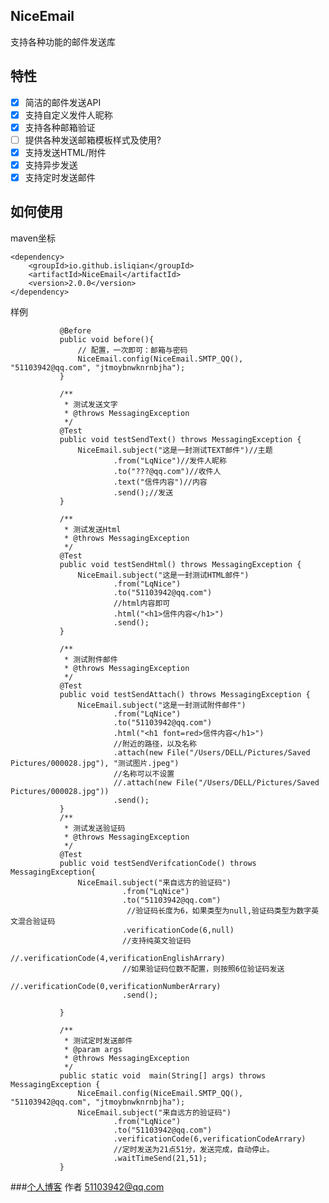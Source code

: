 ## NiceEmail
支持各种功能的邮件发送库
## 特性
- [x] 简洁的邮件发送API
- [x] 支持自定义发件人昵称
- [x] 支持各种邮箱验证
- [ ] 提供各种发送邮箱模板样式及使用?
- [x] 支持发送HTML/附件
- [x] 支持异步发送
- [x] 支持定时发送邮件
## 如何使用

maven坐标

    <dependency>
        <groupId>io.github.isliqian</groupId>
        <artifactId>NiceEmail</artifactId>
        <version>2.0.0</version>
    </dependency>

样例

          
           
               @Before
               public void before(){
                   // 配置，一次即可：邮箱与密码
                   NiceEmail.config(NiceEmail.SMTP_QQ(), "51103942@qq.com", "jtmoybnwknrnbjha");
               }
           
               /**
                * 测试发送文字
                * @throws MessagingException
                */
               @Test
               public void testSendText() throws MessagingException {
                   NiceEmail.subject("这是一封测试TEXT邮件")//主题
                           .from("LqNice")//发件人昵称
                           .to("???@qq.com")//收件人
                           .text("信件内容")//内容
                           .send();//发送
               }
           
               /**
                * 测试发送Html
                * @throws MessagingException
                */
               @Test
               public void testSendHtml() throws MessagingException {
                   NiceEmail.subject("这是一封测试HTML邮件")
                           .from("LqNice")
                           .to("51103942@qq.com")
                           //html内容即可
                           .html("<h1>信件内容</h1>")
                           .send();
               }
           
               /**
                * 测试附件邮件
                * @throws MessagingException
                */
               @Test
               public void testSendAttach() throws MessagingException {
                   NiceEmail.subject("这是一封测试附件邮件")
                           .from("LqNice")
                           .to("51103942@qq.com")
                           .html("<h1 font=red>信件内容</h1>")
                           //附近的路径，以及名称
                           .attach(new File("/Users/DELL/Pictures/Saved Pictures/000028.jpg"), "测试图片.jpeg")
                           //名称可以不设置
                           //.attach(new File("/Users/DELL/Pictures/Saved Pictures/000028.jpg"))
                           .send();
               }
               /**
                * 测试发送验证码
                * @throws MessagingException
                */
               @Test
               public void testSendVerifcationCode() throws MessagingException{
                   NiceEmail.subject("来自远方的验证码")
                             .from("LqNice")
                             .to("51103942@qq.com")
                              //验证码长度为6，如果类型为null,验证码类型为数字英文混合验证码
                             .verificationCode(6,null)
                             //支持纯英文验证码
                             //.verificationCode(4,verificationEnglishArrary)
                             //如果验证码位数不配置，则按照6位验证码发送
                             //.verificationCode(0,verificationNumberArrary)
                             .send();
           
               }
           
               /**
                * 测试定时发送邮件
                * @param args
                * @throws MessagingException
                */
               public static void  main(String[] args) throws MessagingException {
                   NiceEmail.config(NiceEmail.SMTP_QQ(), "51103942@qq.com", "jtmoybnwknrnbjha");
                   NiceEmail.subject("来自远方的验证码")
                           .from("LqNice")
                           .to("51103942@qq.com")
                           .verificationCode(6,verificationCodeArrary)
                           //定时发送为21点51分，发送完成，自动停止。
                           .waitTimeSend(21,51);
               }
           
           
###[个人博客](www.imqian.top)
作者 51103942@qq.com             
          

    

